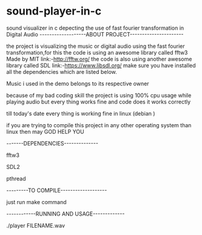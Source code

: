 # sound-player-in-c
sound visualizer in c depecting the use of fast fourier transformation  in Digital Audio
-------------------ABOUT PROJECT----------------------

the project is visualizing the music or digital audio using the fast fourier transformation,for this the code is using an awesome library 
called fftw3 Made by MIT link:-http://fftw.org/ the code is also using another awesome library called SDL link:-https://www.libsdl.org/ make sure you have installed all the dependencies which are listed below.

Music i used in the demo belongs to its respective owner

because of my bad coding skill the project is using 100% cpu usage while playing audio but every thing works fine and code does it works correctly

till today's date every thing is working fine in linux (debian )

if you are trying to compile this project in any other operating system than linux then may GOD HELP YOU

-------DEPENDENCIES--------------

fftw3

SDL2

pthread

---------TO COMPILE-------------------

just run make command

------------RUNNING AND USAGE-------------

./player FILENAME.wav
